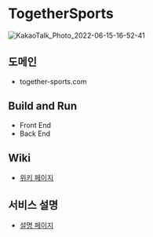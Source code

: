 # TogetherSports
![KakaoTalk_Photo_2022-06-15-16-52-41](https://user-images.githubusercontent.com/79268661/173773231-73cfbcef-a662-4877-878b-3f65fb8319c8.png)


## 도메인
- together-sports.com

## Build and Run
- Front End
- Back End

## Wiki
- [위키 페이지](https://github.com/Cha-Young-Ho/TogetherSports/wiki)

## 서비스 설명
- [설명 페이지](https://candied-literature-ad0.notion.site/Together-Sports-fa0476b057034596bc276438e8198e77)
